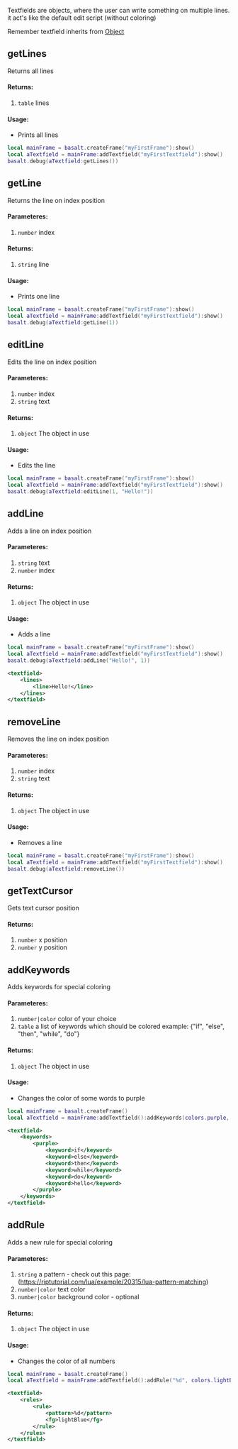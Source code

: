 Textfields are objects, where the user can write something on multiple lines. it act's like the default edit script (without coloring)<br>

Remember textfield inherits from [Object](objects/Object.md)

## getLines
Returns all lines

#### Returns:
1. `table` lines

#### Usage:
* Prints all lines
```lua
local mainFrame = basalt.createFrame("myFirstFrame"):show()
local aTextfield = mainFrame:addTextfield("myFirstTextfield"):show()
basalt.debug(aTextfield:getLines())
```

## getLine
Returns the line on index position

#### Parameteres:
1. `number` index

#### Returns:
1. `string` line

#### Usage:
* Prints one line
```lua
local mainFrame = basalt.createFrame("myFirstFrame"):show()
local aTextfield = mainFrame:addTextfield("myFirstTextfield"):show()
basalt.debug(aTextfield:getLine(1))
```

## editLine
Edits the line on index position

#### Parameteres:
1. `number` index
2. `string` text

#### Returns:
1. `object` The object in use

#### Usage:
* Edits the line
```lua
local mainFrame = basalt.createFrame("myFirstFrame"):show()
local aTextfield = mainFrame:addTextfield("myFirstTextfield"):show()
basalt.debug(aTextfield:editLine(1, "Hello!"))
```

## addLine
Adds a line on index position

#### Parameteres:
1. `string` text
2. `number` index

#### Returns:
1. `object` The object in use

#### Usage:
* Adds a line
```lua
local mainFrame = basalt.createFrame("myFirstFrame"):show()
local aTextfield = mainFrame:addTextfield("myFirstTextfield"):show()
basalt.debug(aTextfield:addLine("Hello!", 1))
```
```xml
<textfield>
    <lines>
        <line>Hello!</line>
    </lines>
</textfield>
```

## removeLine
Removes the line on index position

#### Parameteres:
1. `number` index
2. `string` text

#### Returns:
1. `object` The object in use

#### Usage:
* Removes a line
```lua
local mainFrame = basalt.createFrame("myFirstFrame"):show()
local aTextfield = mainFrame:addTextfield("myFirstTextfield"):show()
basalt.debug(aTextfield:removeLine())
```

## getTextCursor
Gets text cursor position

#### Returns:
1. `number` x position
2. `number` y position

## addKeywords
Adds keywords for special coloring

#### Parameteres:
1. `number|color` color of your choice
2. `table` a list of keywords which should be colored example: {"if", "else", "then", "while", "do"}

#### Returns:
1. `object` The object in use

#### Usage:
* Changes the color of some words to purple
```lua
local mainFrame = basalt.createFrame()
local aTextfield = mainFrame:addTextfield():addKeywords(colors.purple, {"if", "else", "then", "while", "do", "hello"})
```
```xml
<textfield>
    <keywords>
        <purple>
            <keyword>if</keyword>
            <keyword>else</keyword>
            <keyword>then</keyword>
            <keyword>while</keyword>
            <keyword>do</keyword>
            <keyword>hello</keyword>
        </purple>
    </keywords>
</textfield>
```

## addRule
Adds a new rule for special coloring

#### Parameteres:
1. `string` a pattern - check out this page: (https://riptutorial.com/lua/example/20315/lua-pattern-matching)
2. `number|color` text color
3. `number|color` background color - optional

#### Returns:
1. `object` The object in use

#### Usage:
* Changes the color of all numbers
```lua
local mainFrame = basalt.createFrame()
local aTextfield = mainFrame:addTextfield():addRule("%d", colors.lightBlue)
```
```xml
<textfield>
    <rules>
        <rule>
            <pattern>%d</pattern>
            <fg>lightBlue</fg>
        </rule>
    </rules>
</textfield>
```